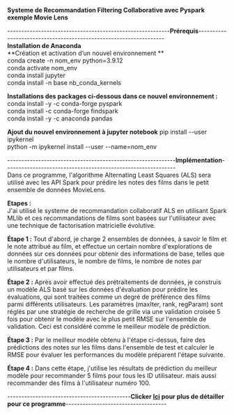 **Systeme de Recommandation Filtering Collaborative avec Pyspark exemple Movie Lens**  

  
  ----------------------------------------------------------**Prérequis**------------------------------------------------------------------  
  **Installation de Anaconda**    
  **Création et activation d’un nouvel environnement  **  
	  conda create -n nom_env python=3.9.12  
	  conda activate nom_env  
	  conda install jupyter  
	  conda install -n base nb_conda_kernels  

 **Installations des packages ci-dessous dans ce nouvel environnement :**    
	    conda install -y -c conda-forge pyspark  
	    conda install -c conda-forge findspark  
	    conda install -y -c anaconda pandas   
        
  **Ajout du nouvel environnement à jupyter notebook** 
	  pip install --user ipykernel  
	  python -m ipykernel install --user --name=nom_env  
    
  
------------------------------------------------------------**Implémentation**-------------------------------------------------------------    
  Dans ce programme, l'algorithme Alternating Least Squares (ALS) sera utilisé avec les API Spark pour prédire les notes des films dans le petit ensemble de données MovieLens.  
    
**Etapes :**   
J'ai utilisé le systeme de recommandation collaboratif ALS en utilisant Spark MLlib et ces recommandations de films sont basées sur l'utilisateur avec une technique de factorisation matricielle évolutive.    
  
**Étape 1 :**   Tout d'abord, je charge 2 ensembles de données, à savoir le film et le note attribué au film, et effectue un certain nombre d'explorations de données sur ces données pour obtenir des informations de base, telles que le nombre d'utilisateurs, le nombre de films, le nombre de notes par utilisateurs et par films.  
  
**Étape 2 :**   Après avoir effectué des prétraitements de données, je construis un modèle ALS basé sur les données d'évaluation pour prédire les évaluations, qui sont traitées comme un degré de préférence des films parmi différents utilisateurs. Les paramètres (maxIter, rank, regParam) sont réglés par une stratégie de recherche de grille via une validation croisée 5 fois pour obtenir le modèle avec le plus petit RMSE sur l'ensemble de validation. Ceci est considéré comme le meilleur modèle de prédiction.  
  
**Étape 3 :**   Par le meilleur modèle obtenu à l'étape ci-dessus, faire des prédictions des notes sur les films dans l'ensemble de test et calculer le RMSE pour évaluer les performances du modèle préparent l'étape suivante.  
  
**Étape 4 :**   Dans cette étape, j'utilise les résultats de prédiction du meilleur modèle pour recommander 5 films pour tous les ID utilisateur.
 mais aussi recommander des films à l'utilisateur numéro 100.  
   
     
--------------------------------------------**Clicker [Ici](https://github.com/papis99/Big-Data/blob/main/Filtering_collaborative(pyspark).ipynb) pour plus de détailler pour ce programme**------------------------------------
